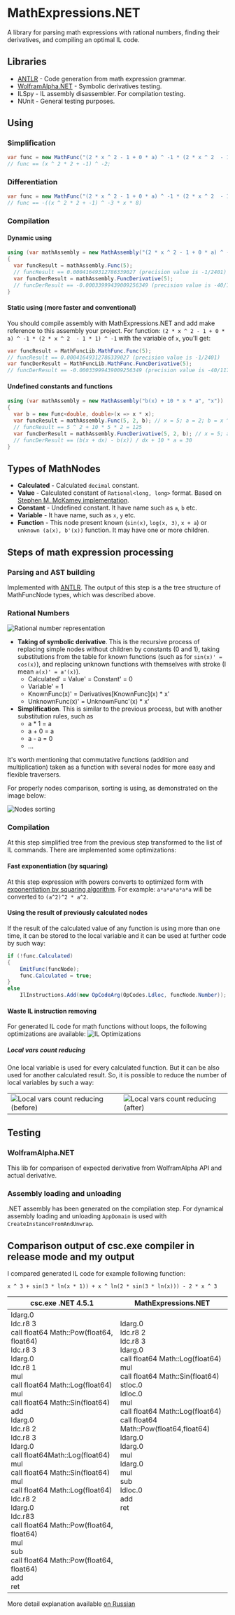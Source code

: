 # MathExpressions.NET

A library for parsing math expressions with rational numbers,
finding their derivatives, and compiling an optimal IL code.

## Libraries

* [ANTLR](https://www.antlr.org/) - Code generation from math expression grammar.
* [WolframAlpha.NET](https://github.com/Genbox/WolframAlpha.NET) - Symbolic derivatives testing.
* ILSpy - IL assembly disassembler. For compilation testing.
* NUnit - General testing purposes.

## Using

### Simplification

```cs
var func = new MathFunc("(2 * x ^ 2 - 1 + 0 * a) ^ -1 * (2 * x ^ 2  - 1 * 1) ^ -1").Simplify();
// func == (x ^ 2 * 2 + -1) ^ -2;
```

### Differentiation

```cs
var func = new MathFunc("(2 * x ^ 2 - 1 + 0 * a) ^ -1 * (2 * x ^ 2  - 1 * 1) ^ -1").GetDerivative();
// func == -((x ^ 2 * 2 + -1) ^ -3 * x * 8)
```

### Compilation

#### Dynamic using

```cs
using (var mathAssembly = new MathAssembly("(2 * x ^ 2 - 1 + 0 * a) ^ -1 * (2 * x ^ 2  - 1 * 1) ^ -1", "x"))
{
  var funcResult = mathAssembly.Func(5);
  // funcResult == 0.00041649312786339027 (precision value is -1/2401)
  var funcDerResult = mathAssembly.FuncDerivative(5);
  // funcDerResult == -0.00033999439009256349 (precision value is -40/117649)
}
```

#### Static using (more faster and conventional)

You should compile assembly with MathExpressions.NET and add make reference
to this assembly your project.
For function: `(2 * x ^ 2 - 1 + 0 * a) ^ -1 * (2 * x ^ 2  - 1 * 1) ^ -1`
with the variable of `x`, you'll get:

```cs
var funcResult = MathFuncLib.MathFunc.Func(5);
// funcResult == 0.00041649312786339027 (precision value is -1/2401)
var funcDerResult = MathFuncLib.MathFunc.FuncDerivative(5);
// funcDerResult == -0.00033999439009256349 (precision value is -40/117649)
```

#### Undefined constants and functions

```cs
using (var mathAssembly = new MathAssembly("b(x) + 10 * x * a", "x"))
{
  var b = new Func<double, double>(x => x * x);
  var funcResult = mathAssembly.Func(5, 2, b); // x = 5; a = 2; b = x ^ 2
  // funcResult == 5 ^ 2 + 10 * 5 * 2 = 125
  var funcDerResult = mathAssembly.FuncDerivative(5, 2, b); // x = 5; a = 2; b = x ^ 2
  // funcDerResult == (b(x + dx) - b(x)) / dx + 10 * a = 30
}
```

## Types of MathNodes

* **Calculated** - Calculated `decimal` constant.
* **Value** - Calculated constant of `Rational<long, long>` format.
  Based on [Stephen M. McKamey implementation](http://exif-utils.googlecode.com/svn/trunk/ExifUtils/ExifUtils/Rational.cs).
* **Constant** - Undefined constant. It have name such as `a`, `b` etc.
* **Variable** - It have name, such as `x`, `y` etc.
* **Function** - This node present known (`sin(x)`, `log(x, 3)`, `x + a`) or
  `unknown (a(x), b'(x))` function. It may have one or more children.

## Steps of  math expression processing

### Parsing and AST building

Implemented with [ANTLR](https://www.antlr.org/). The output of this step is a
the tree structure of MathFuncNode types, which was described above.

### Rational Numbers

![Rational number representation](https://habrastorage.org/getpro/habr/post_images/fc7/c73/526/fc7c73526dc83f8c341aa43f23d2b931.png)

* **Taking of symbolic derivative**. This is the recursive process of
  replacing simple nodes without children by constants (0 and 1),
  taking substitutions from the table for known functions (such as for `sin(x)' = cos(x)`),
  and replacing unknown functions with themselves with stroke (I mean `a(x)' = a'(x)`).
  * Calculated' = Value' = Constant' = 0
  * Variable' = 1
  * KnownFunc(x)' = Derivatives\[KnownFunc\](x) * x'
  * UnknownFunc(x)' = UnknownFunc'(x) * x'
* **Simplification**. This is similar to the previous process, but with another substitution rules, such as
  * a * 1 = a
  * a + 0 = a
  * a - a = 0
  * ...

It's worth mentioning that commutative functions (addition and multiplication)
taken as a function with several nodes for more easy and flexible traversers.

For properly nodes comparison, sorting is using, as demonstrated on the image below:

![Nodes sorting](https://habrastorage.org/getpro/habr/post_images/07a/05b/bd5/07a05bbd51d4ee2334ea97e02df5a68d.png)

### Compilation

At this step simplified tree from the previous step transformed
to the list of IL commands. There are implemented some optimizations:

#### Fast exponentiation (by squaring)

At this step expression with powers converts to optimized form with
[exponentiation by squaring algorithm](https://en.wikipedia.org/wiki/Exponentiation_by_squaring).
For example: `a*a*a*a*a*a` will be converted to `(a^2)^2 * a^2`.

#### Using the result of previously calculated nodes

If the result of the calculated value of any function is using more than one time,
it can be stored to the local variable and it can be used at further code by such way:

```cs
if (!func.Calculated)
{
    EmitFunc(funcNode);
    func.Calculated = true;
}
else
    IlInstructions.Add(new OpCodeArg(OpCodes.Ldloc, funcNode.Number));
```

#### Waste IL instruction removing

For generated IL code for math functions without loops, the following optimizations are available:
![IL Optimizations](https://habrastorage.org/getpro/habr/post_images/150/77c/b3d/15077cb3dd1920a1014f2541436b9eaf.png)

##### Local vars count reducing

One local variable is used for every calculated function.
But it can be also used for another calculated result. So, it is possible to reduce
the number of local variables by such a way:

<table>
  <tr>
    <td>
      <img src="https://habrastorage.org/getpro/habr/post_images/025/e0d/1bb/025e0d1bb60e83e286b2f646d62c365f.png" alt="Local vars count reducing (before)" />
    </td>
    <td>
      <img src="https://habrastorage.org/getpro/habr/post_images/151/8aa/be2/1518aabe2f750f51cd23f638178895e1.png" alt="Local vars count reducing (after)" />
    </td>
  </tr>
</table>

## Testing

### WolframAlpha.NET

This lib for comparison of expected derivative from WolframAlpha API and actual derivative.

### Assembly loading and unloading

.NET assembly has been generated on the compilation step. For dynamical assembly
loading and unloading ```AppDomain``` is used with ```CreateInstanceFromAndUnwrap```.
## Comparison output of csc.exe compiler in release mode and my output

I compared generated IL code for example following function:

```x ^ 3 + sin(3 * ln(x * 1)) + x ^ ln(2 * sin(3 * ln(x))) - 2 * x ^ 3```

**csc.exe .NET 4.5.1**                                    | **MathExpressions.NET**
----------------------------------------------------------|--------------------------------------------------
ldarg.0<br/>ldc.r8 3<br/>call float64 Math::Pow(float64, float64)<br/>ldc.r8 3<br/>ldarg.0<br/>ldc.r8 1<br/>mul<br/>call float64 Math::Log(float64)<br/>mul<br/>call float64 Math::Sin(float64)<br/>add<br/>ldarg.0<br/>ldc.r8 2<br/>ldc.r8 3<br/>ldarg.0<br/>call float64Math::Log(float64)<br/>mul<br/>call float64 Math::Sin(float64)<br/>mul<br/>call float64 Math::Log(float64)<br/>ldc.r8 2<br/>ldarg.0<br/>ldc.r83<br/>call float64 Math::Pow(float64, float64)<br/>mul<br/>sub<br/>call float64 Math::Pow(float64, float64)<br/>add<br/>ret  |  ldarg.0<br/>ldc.r8 2<br/>ldc.r8 3<br/>ldarg.0<br/>call float64 Math::Log(float64)<br/>mul<br/>call float64 Math::Sin(float64)<br/>stloc.0<br/>ldloc.0<br/>mul<br/>call float64 Math::Log(float64)<br/>call float64 Math::Pow(float64,float64)<br/>ldarg.0<br/>ldarg.0<br/>mul<br/>ldarg.0<br/>mul<br/>sub<br/>ldloc.0<br/>add<br/>ret<br/><br/><br/><br/><br/><br/><br/><br/><br/>


More detail explanation available [on Russian](https://habr.com/ru/post/150043/)
